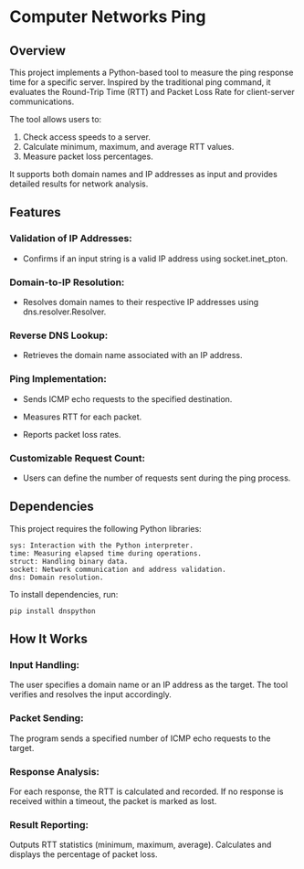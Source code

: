 # Computer Networks Ping

## Overview

This project implements a Python-based tool to measure the ping response time for a specific server. Inspired by the traditional ping command, it evaluates the Round-Trip Time (RTT) and Packet Loss Rate for client-server communications.

The tool allows users to:

1. Check access speeds to a server.
2. Calculate minimum, maximum, and average RTT values.
3. Measure packet loss percentages.

It supports both domain names and IP addresses as input and provides detailed results for network analysis.

## Features

### Validation of IP Addresses:
* Confirms if an input string is a valid IP address using socket.inet_pton.

### Domain-to-IP Resolution:
* Resolves domain names to their respective IP addresses using dns.resolver.Resolver.

### Reverse DNS Lookup:
* Retrieves the domain name associated with an IP address.

### Ping Implementation:
* Sends ICMP echo requests to the specified destination.

* Measures RTT for each packet.

* Reports packet loss rates.

### Customizable Request Count:
* Users can define the number of requests sent during the ping process.

## Dependencies

This project requires the following Python libraries:

    sys: Interaction with the Python interpreter.
    time: Measuring elapsed time during operations.
    struct: Handling binary data.
    socket: Network communication and address validation.
    dns: Domain resolution.

To install dependencies, run:

    pip install dnspython

## **How It Works**

### Input Handling:
The user specifies a domain name or an IP address as the target. The tool verifies and resolves the input accordingly.

### Packet Sending:
The program sends a specified number of ICMP echo requests to the target.

### Response Analysis:
For each response, the RTT is calculated and recorded. If no response is received within a timeout, the packet is marked as lost.

### Result Reporting:
Outputs RTT statistics (minimum, maximum, average). Calculates and displays the percentage of packet loss.
